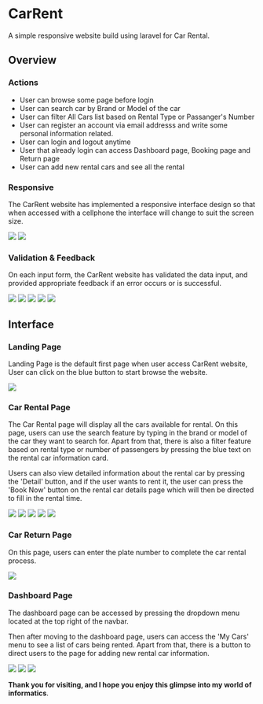 # CarRent

A simple responsive website build using laravel for Car Rental.


## Overview

### Actions
- User can browse some page before login
- User can search car by Brand or Model of the car
- User can filter All Cars list based on Rental Type or Passanger's Number
- User can register an account via email addresss and write some personal information related.
- User can login and logout anytime
- User that already login can access Dashboard page, Booking page and Return page
- User can add new rental cars and see all the rental

### Responsive

The CarRent website has implemented a responsive interface design so that when accessed with a cellphone the interface will change to suit the screen size.

![](/public/img/screenshots/landing_page_phone.png)
![](/public/img/screenshots/carRental_page_phone_1.png)

### Validation & Feedback

On each input form, the CarRent website has validated the data input, and provided appropriate feedback if an error occurs or is successful.

![](/public/img/screenshots/validation_noinput.png)
![](/public/img/screenshots/validation_invalidemail.png)
![](/public/img/screenshots/validation_wrongemailpassword.png)
![](/public/img/screenshots/validation_registrationcomplete.png)
![](/public/img/screenshots/validation_addednewcar.png)


## Interface

### Landing Page

Landing Page is the default first page when user access CarRent website, User can click on the blue button to start browse the website.

![](/public/img/screenshots/landing_page.png)

### Car Rental Page

The Car Rental page will display all the cars available for rental. On this page, users can use the search feature by typing in the brand or model of the car they want to search for. Apart from that, there is also a filter feature based on rental type or number of passengers by pressing the blue text on the rental car information card.

Users can also view detailed information about the rental car by pressing the 'Detail' button, and if the user wants to rent it, the user can press the 'Book Now' button on the rental car details page which will then be directed to fill in the rental time.

![](/public/img/screenshots/carRental_page_search.png)
![](/public/img/screenshots/carRental_page_filterbycategory.png)
![](/public/img/screenshots/carRental_page_filterbypassenger.png)
![](/public/img/screenshots/carDetail_page.png)
![](/public/img/screenshots/carBooking_page.png)

### Car Return Page

On this page, users can enter the plate number to complete the car rental process.

![](/public/img/screenshots/carReturn_page.png)

### Dashboard Page

The dashboard page can be accessed by pressing the dropdown menu located at the top right of the navbar. 

Then after moving to the dashboard page, users can access the 'My Cars' menu to see a list of cars being rented. Apart from that, there is a button to direct users to the page for adding new rental car information.

![](/public/img/screenshots/dropdown_user.png)
![](/public/img/screenshots/dashboard_page_mycars.png)
![](/public/img/screenshots/dashboard_page_newcar.png)



**Thank you for visiting, and I hope you enjoy this glimpse into my world of informatics**.
